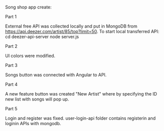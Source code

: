 Song shop app create:

Part 1

External free API was collected locally and put in MongoDB from https://api.deezer.com/artist/85/top?limit=50. 
To start local transferred API: 
cd deezer-api-server
node server.js

Part 2

UI colors were modified.

Part 3

Songs button was connected with Angular to API.

Part 4 

A new feature button was created "New Artist" where by specifying the ID new list with songs will pop up.

Part 5

Login and register was fixed.
user-login-api folder contains registerin and loginin APIs with mongodb.

